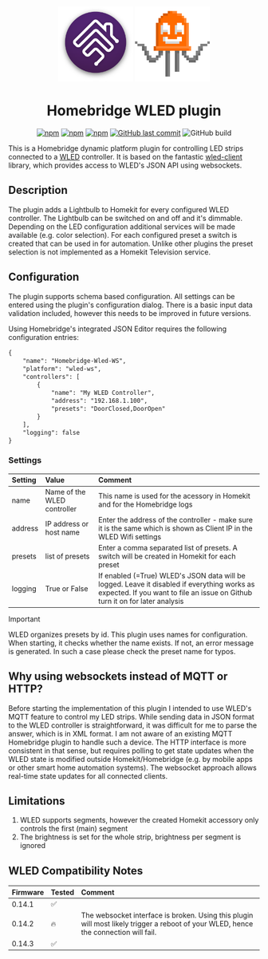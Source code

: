 <p align="center">

<img src="https://github.com/homebridge/branding/blob/latest/logos/homebridge-color-round-stylized.png" width="150">
<img src="https://github.com/Aircoookie/Akemi/blob/master/akemi/007_happy.png" width="150">

</p>

<span align="center">
    
# Homebridge WLED plugin

[![npm](https://img.shields.io/npm/v/homebridge-wled-ws.svg?style=plastic)](https://www.npmjs.com/package/homebridge-wled-ws)
[![npm](https://img.shields.io/npm/dt/homebridge-wled-ws.svg?style=plastic)](https://www.npmjs.com/package/homebridge-wled-ws)
[![npm](https://img.shields.io/npm/v/homebridge-wled-ws/beta?label=beta&style=plastic)](https://www.npmjs.com/package/homebridge-wled-ws?activeTab=versions)
[![GitHub last commit](https://img.shields.io/github/last-commit/smhex/homebridge-wled-ws.svg?style=plastic)](https://github.com/smhex/homebridge-wled-ws)
![GitHub build](https://img.shields.io/github/actions/workflow/status/smhex/homebridge-wled-ws/build_package.yml?style=plastic)

</span>

This is a Homebridge dynamic platform plugin for controlling LED strips connected to a [WLED](https://github.com/Aircoookie/WLED) controller. It is based on the fantastic [wled-client](https://github.com/ShiftLimits/wled-client) library, which provides access to WLED's JSON API using websockets.


## Description

The plugin adds a Lightbulb to Homekit for every configured WLED controller. The Lightbulb can be switched on and off and it's dimmable. Depending on the LED configuration additional services will be made available (e.g. color selection). For each configured preset a switch is created that can be used in for  automation. Unlike other plugins the preset selection is not implemented as a Homekit Television service.

## Configuration

The plugin supports schema based configuration. All settings can be entered using the plugin's configuration dialog. There is a basic input data validation included, however this needs to be improved in future versions.

Using Homebridge's integrated JSON Editor requires the following configuration entries:

```
{
    "name": "Homebridge-Wled-WS",
    "platform": "wled-ws",
    "controllers": [
        {
            "name": "My WLED Controller",
            "address": "192.168.1.100",
            "presets": "DoorClosed,DoorOpen"
        }
    ],
    "logging": false
}
```
### Settings

| Setting    | Value                       | Comment |
| :----------| :-------------------------- | :------ |
| name       | Name of the WLED controller | This name is used for the acessory in Homekit and for the Homebridge logs |
| address    | IP address or host name     | Enter the address of the controller - make sure it is the same which is shown as Client IP in the WLED Wifi settings |
| presets    | list of presets     | Enter a comma separated list of presets. A switch will be created in Homekit for each preset |
| logging    | True or False               | If enabled (=True) WLED's JSON data will be logged. Leave it disabled if everything works as expected. If you want to file an issue on Github turn it on for later analysis|

> [!IMPORTANT] 
> WLED organizes presets by id. This plugin uses names for configuration. When starting, it checks whether the name exists. If not, an error message is generated. In such a case please check the preset name for typos.

## Why using websockets instead of MQTT or HTTP?

Before starting the implementation of this plugin I intended to use WLED's MQTT feature to control my LED strips. While sending data in JSON format to the WLED controller is straightforward, it was difficult for me to parse the answer, which is in XML format. I am not aware of an existing MQTT Homebridge plugin to handle such a device. The HTTP interface is more consistent in that sense, but requires polling to get state updates when the WLED state is modified outside Homekit/Homebridge (e.g. by mobile apps or other smart home automation systems). The websocket approach allows real-time state updates for all connected clients. 

## Limitations

1. WLED supports segments, however the created Homekit accessory only controls the first (main) segment
2. The brightness is set for the whole strip, brightness per segment is ignored


## WLED Compatibility Notes

| Firmware    | Tested                       | Comment |
| :----------| :-------------------------- | :------ |
| 0.14.1  |  ✅ |
| 0.14.2  | 🔥 | The websocket interface is broken. Using this plugin will most likely trigger a reboot of your WLED, hence the connection will fail. |
| 0.14.3  | ✅ |  |

